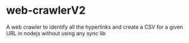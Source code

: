 # web-crawlerV2
A web crawler to identify all the hyperlinks and create a CSV for a given URL in nodejs without using any sync lib
